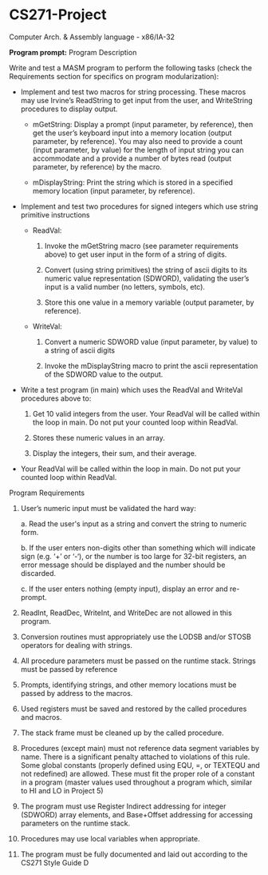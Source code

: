 # CS271-Project
Computer Arch. &amp; Assembly language - x86/IA-32

**Program prompt:**
Program Description

Write and test a MASM program to perform the following tasks (check the Requirements section for specifics on program modularization):

- Implement and test two macros for string processing. These macros may use Irvine’s ReadString to get input from the user, and WriteString procedures to display output.

  - mGetString:  Display a prompt (input parameter, by reference), then get the user’s keyboard input into a memory location (output parameter, by reference). You may also need to provide a count (input parameter, by value) for the length of input string you can accommodate and a provide a number of bytes read (output parameter, by reference) by the macro.

  - mDisplayString:  Print the string which is stored in a specified memory location (input parameter, by reference).

- Implement and test two procedures for signed integers which use string primitive instructions

  - ReadVal: 

    1. Invoke the mGetString macro (see parameter requirements above) to get user input in the form of a string of digits.

    2. Convert (using string primitives) the string of ascii digits to its numeric value representation (SDWORD), validating the user’s input is a valid number (no   letters, symbols, etc).

    3. Store this one value in a memory variable (output parameter, by reference). 

  - WriteVal: 

    1. Convert a numeric SDWORD value (input parameter, by value) to a string of ascii digits

    2. Invoke the mDisplayString macro to print the ascii representation of the SDWORD value to the output.

- Write a test program (in main) which uses the ReadVal and WriteVal procedures above to:

  1. Get 10 valid integers from the user. Your ReadVal will be called within the loop in main. Do not put your counted loop within ReadVal.

  2. Stores these numeric values in an array.

  3. Display the integers, their sum, and their average.

- Your ReadVal will be called within the loop in main. Do not put your counted loop within ReadVal.

Program Requirements

1. User’s numeric input must be validated the hard way:

   a. Read the user's input as a string and convert the string to numeric form.

   b. If the user enters non-digits other than something which will indicate sign (e.g. ‘+’ or ‘-‘), or the number is too large for 32-bit registers, an error message should be displayed and the number should be discarded.

   c. If the user enters nothing (empty input), display an error and re-prompt.

2. ReadInt, ReadDec, WriteInt, and WriteDec are not allowed in this program.

3. Conversion routines must appropriately use the LODSB and/or STOSB operators for dealing with strings.

4. All procedure parameters must be passed on the runtime stack. Strings must be passed by reference

5. Prompts, identifying strings, and other memory locations must be passed by address to the macros.

6. Used registers must be saved and restored by the called procedures and macros.

7. The stack frame must be cleaned up by the called procedure.

8. Procedures (except main) must not reference data segment variables by name. There is a significant penalty attached to violations of this rule.  Some global constants (properly defined using EQU, =, or TEXTEQU and not redefined) are allowed. These must fit the proper role of a constant in a program (master values used throughout a program which, similar to HI and LO in Project 5)

9. The program must use Register Indirect addressing for integer (SDWORD) array elements, and Base+Offset addressing for accessing parameters on the runtime stack.

10. Procedures may use local variables when appropriate.

11. The program must be fully documented and laid out according to the CS271 Style Guide  D
